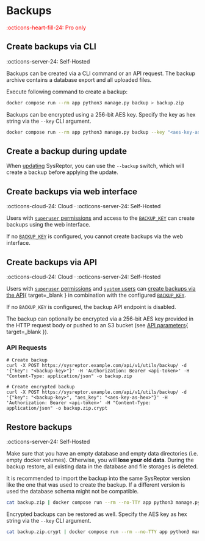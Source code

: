 # Backups
<span style="color:red;">:octicons-heart-fill-24: Pro only</span>


## Create backups via CLI
:octicons-server-24: Self-Hosted

Backups can be created via a CLI command or an API request.
The backup archive contains a database export and all uploaded files.

Execute following command to create a backup:
```bash title="Create backup via CLI"
docker compose run --rm app python3 manage.py backup > backup.zip
```

Backups can be encrypted using a 256-bit AES key. 
Specify the key as hex string via the `--key` CLI argument.
```bash title="Create encrypted backup via CLI"
docker compose run --rm app python3 manage.py backup --key "<aes-key-as-hex>" > backup.zip.crypt
```

## Create a backup during update
When [updating](updates.md) SysReptor, you can use the `--backup` switch, which will create a backup before applying the update.

## Create backups via web interface
:octicons-cloud-24: Cloud · :octicons-server-24: Self-Hosted

Users with [`superuser` permissions](../users/user-permissions.md#superuser) and access to the [`BACKUP_KEY`](../setup/configuration/#backup-key) can create backups using the web interface.

If no [`BACKUP_KEY`](../setup/configuration/#backup-key) is configured, you cannot create backups via the web interface.

## Create backups via API
:octicons-cloud-24: Cloud · :octicons-server-24: Self-Hosted

Users with [`superuser` permissions](../users/user-permissions.md#superuser) and [`system` users](../users/user-permissions.md#system) can [create backups via the API](https://demo.sysre.pt/api/public/utils/swagger-ui/#/v1/v1_utils_backup_create){ target=_blank } in combination with the configured [`BACKUP_KEY`](../setup/configuration/#backup-key).

If no `BACKUP_KEY` is configured, the backup API endpoint is disabled.

The backup can optionally be encrypted via a 256-bit AES key provided in the HTTP request body or pushed to an S3 bucket (see [API parameters](https://demo.sysre.pt/api/public/utils/swagger-ui/#/v1/v1_utils_backup_create){ target=_blank }).

### API Requests
```
# Create backup
curl -X POST https://sysreptor.example.com/api/v1/utils/backup/ -d '{"key": "<backup-key>"}' -H 'Authorization: Bearer <api-token>' -H "Content-Type: application/json" -o backup.zip

# Create encrypted backup
curl -X POST https://sysreptor.example.com/api/v1/utils/backup/ -d '{"key": "<backup-key>", "aes_key": "<aes-key-as-hex>"}' -H 'Authorization: Bearer <api-token>' -H "Content-Type: application/json" -o backup.zip.crypt
```

## Restore backups
:octicons-server-24: Self-Hosted

Make sure that you have an empty database and empty data directories (i.e. empty docker volumes). Otherwise, you will **lose your old data**.
During the backup restore, all existing data in the database and file storages is deleted.

It is recommended to import the backup into the same SysReptor version like the one that was used to create the backup.
If a different version is used the database schema might not be compatible.

```bash title="Restore backup via CLI"
cat backup.zip | docker compose run --rm --no-TTY app python3 manage.py restorebackup
```

Encrypted backups can be restored as well. Specify the AES key as hex string via the `--key` CLI argument.
```bash title="Restore encrypted backup via CLI"
cat backup.zip.crypt | docker compose run --rm --no-TTY app python3 manage.py restorebackup --key "<aes-key-as-hex>"
```
